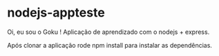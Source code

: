 # nodejs-appteste
Oi, eu sou o Goku ! Aplicação de aprendizado com o nodejs + express.

Após clonar a aplicação rode npm install para instalar as dependências.
